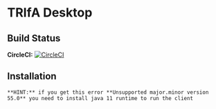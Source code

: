 # TRIfA Desktop

## Build Status

**CircleCI:** [![CircleCI](https://circleci.com/gh/zoff99/java_toxclient_example/tree/master.png?style=badge)](https://circleci.com/gh/zoff99/java_toxclient_example/tree/master)

## Installation
```
**HINT:** if you get this error **Unsupported major.minor version 55.0** you need to install java 11 runtime to run the client

